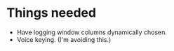 # Things needed

- Have logging window columns dynamically chosen.
- Voice keying. (I'm avoiding this.)
